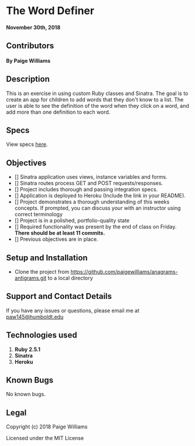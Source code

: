 # The Word Definer

#### November 30th, 2018

## Contributors

#### By **Paige Williams**

## Description

This is an exercise in using custom Ruby classes and Sinatra. The goal is to create an app for children to add words that they don't know to a list. The user is able to see the definition of the word when they click on a word, and add more than one definition to each word.

## Specs  

View specs [here](https://github.com/paigewilliams/anagrams-antigrams/blob/master/spec/anagram_spec.rb).

## Objectives

- [] Sinatra application uses views, instance variables and forms.
- [] Sinatra routes process GET and POST requests/responses.
- [] Project includes thorough and passing integration specs.
- [] Application is deployed to Heroku (Include the link in your README).
- [] Project demonstrates a thorough understanding of this weeks concepts. If prompted, you can discuss your with an instructor using correct terminology
- [] Project is in a polished, portfolio-quality state
- [] Required functionality was present by the end of class on Friday. **There should be at least 11 commits.**
- [] Previous objectives are in place.

## Setup and Installation

* Clone the project from https://github.com/paigewilliams/anagrams-antigrams.git to a local directory

## Support and Contact Details

If you have any issues or questions, please email me at paw145@humboldt.edu

## Technologies used
1. **Ruby 2.5.1**
2. **Sinatra**
3. **Heroku**

## Known Bugs
No known bugs.

## Legal

Copyright (c) 2018 Paige Williams

Licensed under the MIT License
